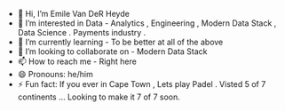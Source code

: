 - 👋 Hi, I’m Emile Van DeR Heyde
- 👀 I’m interested in Data - Analytics , Engineering , Modern Data Stack , Data Science . Payments industry . 
- 🌱 I’m currently learning - To be better at all of the above 
- 💞️ I’m looking to collaborate on - Modern Data Stack 
- 📫 How to reach me - Right here 
- 😄 Pronouns: he/him
- ⚡ Fun fact: If you ever in Cape Town , Lets play Padel . Visted 5 of 7 continents ... Looking to make it 7 of 7 soon. 

<!---
EmileRevio/EmileRevio is a ✨ special ✨ repository because its `README.md` (this file) appears on your GitHub profile.
You can click the Preview link to take a look at your changes.
--->
